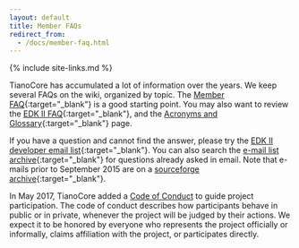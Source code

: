 ```yaml
---
layout: default
title: Member FAQs
redirect_from:
  - /docs/member-faq.html
---
```

{% include site-links.md %}

TianoCore has accumulated a lot of information over the years. We keep several FAQs on the wiki, organized by topic. The [Member FAQ]({{wiki}}/Member-FAQ){:target="_blank"} is a good starting point. You may also want to review the [EDK II FAQ]({{wiki}}/EDK-II-FAQ){:target="_blank"}, and the [Acronyms and Glossary]({{wiki}}/Acronyms-and-Glossary){:target="_blank"} page.

If you have a question and cannot find the answer, please try the [EDK II developer email list]({{wiki}}/edk2-devel){:target="_blank"}. You can also search the [e-mail list archive](https://lists.01.org/pipermail/edk2-devel/){:target="_blank"} for questions already asked in email. Note that e-mails prior to September 2015 are on a [sourceforge archive](https://sourceforge.net/p/edk2/mailman/edk2-devel/){:target="_blank"}.

In May 2017, TianoCore added a [Code of Conduct]({{baseurl}}/coc.html) to guide project participation. The code of conduct describes how participants behave in public or in private, whenever the project will be judged by their actions. We expect it to be honored by everyone who represents the project officially or informally, claims affiliation with the project, or participates directly.
